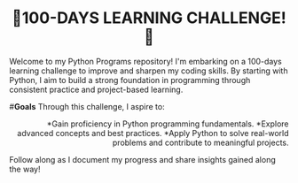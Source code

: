 <h1 align="center">
  🎯100-DAYS LEARNING CHALLENGE!🚀
</h1>
  
Welcome to my Python Programs repository! I'm embarking on a 100-days learning challenge to improve and sharpen my coding skills. 
By starting with Python, I aim to build a strong foundation in programming through consistent practice and project-based learning. 

#**Goals** 
Through this challenge, I aspire to:
<p align="right">
*Gain proficiency in Python programming fundamentals.
*Explore advanced concepts and best practices.
*Apply Python to solve real-world problems and contribute to meaningful projects.
</p>


Follow along as I document my progress and share insights gained along the way!

